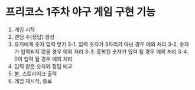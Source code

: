 # 프리코스 1주차 야구 게임 구현 기능 
1. 게임 시작
2. 랜덤 수(정답) 생성
3. 유저에게 숫자 입력 받기
  3-1. 입력 숫자가 3자리가 아닌 경우 예외 처리
  3-2. 숫자가 입력되지 않을 경우 예외 처리
  3-3. 중복된 숫자가 입력 될 경우 예외 처리
  3-4. 0이 입력 될 경우 예외 처리
4. 입력 받은 숫자와 정답 비교
5. 볼, 스트라이크 출력
6. 게임 재시작, 종료
   

  